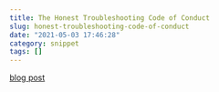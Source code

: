 ```yaml
---
title: The Honest Troubleshooting Code of Conduct
slug: honest-troubleshooting-code-of-conduct
date: "2021-05-03 17:46:28"
category: snippet
tags: []
---
```


[blog post](http://rachelbythebay.com/w/2021/05/01/code/)
